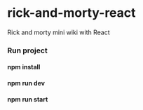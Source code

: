 # rick-and-morty-react
Rick and morty mini wiki with React

### Run project

#### npm install
#### npm run dev
#### npm run start
